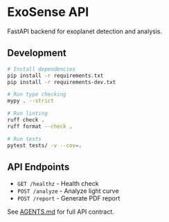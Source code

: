 # ExoSense API

FastAPI backend for exoplanet detection and analysis.

## Development

```bash
# Install dependencies
pip install -r requirements.txt
pip install -r requirements-dev.txt

# Run type checking
mypy . --strict

# Run linting
ruff check .
ruff format --check .

# Run tests
pytest tests/ -v --cov=.
```

## API Endpoints

- `GET /healthz` - Health check
- `POST /analyze` - Analyze light curve
- `POST /report` - Generate PDF report

See [AGENTS.md](../AGENTS.md) for full API contract.

